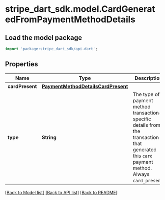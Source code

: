 # stripe_dart_sdk.model.CardGeneratedFromPaymentMethodDetails

## Load the model package
```dart
import 'package:stripe_dart_sdk/api.dart';
```

## Properties
Name | Type | Description | Notes
------------ | ------------- | ------------- | -------------
**cardPresent** | [**PaymentMethodDetailsCardPresent**](PaymentMethodDetailsCardPresent.md) |  | [optional] 
**type** | **String** | The type of payment method transaction-specific details from the transaction that generated this `card` payment method. Always `card_present`. | 

[[Back to Model list]](../README.md#documentation-for-models) [[Back to API list]](../README.md#documentation-for-api-endpoints) [[Back to README]](../README.md)


